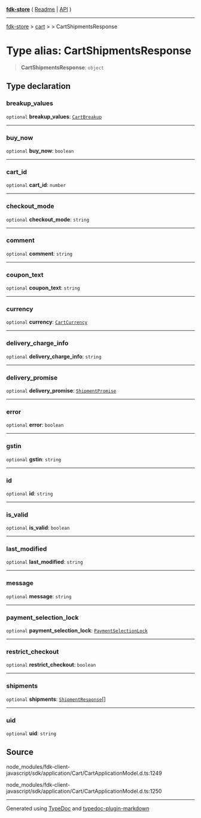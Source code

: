 [**fdk-store**](../../../README.md) ( [Readme](../../../README.md) \| [API](../../../API.md) )

---

[fdk-store](../../../API.md) > [cart](../../README.md) > [<internal>](../README.md) > CartShipmentsResponse

# Type alias: CartShipmentsResponse

> **CartShipmentsResponse**: `object`

## Type declaration

### breakup_values

`optional` **breakup_values**: [`CartBreakup`](type-alias.CartBreakup.md)

---

### buy_now

`optional` **buy_now**: `boolean`

---

### cart_id

`optional` **cart_id**: `number`

---

### checkout_mode

`optional` **checkout_mode**: `string`

---

### comment

`optional` **comment**: `string`

---

### coupon_text

`optional` **coupon_text**: `string`

---

### currency

`optional` **currency**: [`CartCurrency`](type-alias.CartCurrency.md)

---

### delivery_charge_info

`optional` **delivery_charge_info**: `string`

---

### delivery_promise

`optional` **delivery_promise**: [`ShipmentPromise`](type-alias.ShipmentPromise.md)

---

### error

`optional` **error**: `boolean`

---

### gstin

`optional` **gstin**: `string`

---

### id

`optional` **id**: `string`

---

### is_valid

`optional` **is_valid**: `boolean`

---

### last_modified

`optional` **last_modified**: `string`

---

### message

`optional` **message**: `string`

---

### payment_selection_lock

`optional` **payment_selection_lock**: [`PaymentSelectionLock`](type-alias.PaymentSelectionLock.md)

---

### restrict_checkout

`optional` **restrict_checkout**: `boolean`

---

### shipments

`optional` **shipments**: [`ShipmentResponse`](type-alias.ShipmentResponse.md)[]

---

### uid

`optional` **uid**: `string`

## Source

node_modules/fdk-client-javascript/sdk/application/Cart/CartApplicationModel.d.ts:1249

node_modules/fdk-client-javascript/sdk/application/Cart/CartApplicationModel.d.ts:1250

---

Generated using [TypeDoc](https://typedoc.org/) and [typedoc-plugin-markdown](https://www.npmjs.com/package/typedoc-plugin-markdown)
